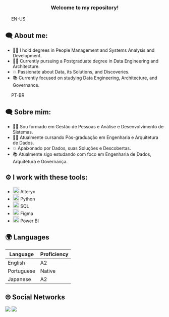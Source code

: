 <h3 align="center">Welcome to my repository!</h3>

 <img src="https://em-content.zobj.net/thumbs/60/twitter/322/flag-united-states_1f1fa-1f1f8.png" width="15" height="15"> EN-US

<h2 align="left">🗨 About me:</h2>

- 👨‍🎓 I hold degrees in People Management and Systems Analysis and Development.
- 👨‍💻 Currently pursuing a Postgraduate degree in Data Engineering and Architecture.
- 💥 Passionate about Data, its Solutions, and Discoveries.
- 📚 Currently focused on studying Data Engineering, Architecture, and Governance.


 <img src="https://em-content.zobj.net/thumbs/60/twitter/322/flag-brazil_1f1e7-1f1f7.png" width="15" height="15"> PT-BR

<h2 align="left">🗨 Sobre mim:</h2>

- 👨‍🎓 Sou formado em Gestão de Pessoas e Análise e Desenvolvimento de Sistemas.
- 👨‍💻 Atualmente cursando Pós-graduação em Engenharia e Arquitetura de Dados.
- 💥 Apaixonado por Dados, suas Soluções e Descobertas.
- 📚 Atualmente sigo estudando com foco em Engenharia de Dados, Arquitetura e Governança.

<h2 align="left">⚙️ I work with these tools:</h2>

- <img src="[https://img.icons8.com/color/48/000000/alteryx.png](https://community.alteryx.com/t5/image/serverpage/image-id/259688iF6C1C4BD0BC11851?v=v2)" width="20" height="20"/> Alteryx
- <img src="https://img.icons8.com/color/48/000000/python.png" width="20" height="20"/> Python
- <img src="https://img.icons8.com/color/48/000000/sql.png" width="20" height="20"/> SQL
- <img src="https://img.icons8.com/color/48/000000/figma.png" width="20" height="20"/> Figma
- <img src="https://img.icons8.com/color/48/000000/power-bi.png" width="20" height="20"/> Power BI


<h2 align="left">🌍 Languages</h2>

| Language      | Proficiency                                                               |
| ------------- | ------------------------------------------------------------------------- |
| English | A2 |
| Portuguese | Native |
| Japanese | A2 |

<h2 align="left">🌐 Social Networks</h2>

<a href="https://www.linkedin.com/in/matheus-alexander-b626602b7/" target="_blank"><img src="https://img.shields.io/badge/-LinkedIn-%230077B5?style=for-the-badge&logo=linkedin&logoColor=white" target="_blank"></a> 
<a href = "mailto:matheusalexander199@hotmail.com"><img src="https://img.shields.io/badge/-Gmail-%23333?style=for-the-badge&logo=gmail&logoColor=white" target="_blank"></a>
